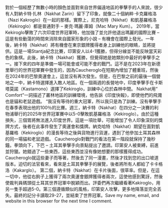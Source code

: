 對於一個經歷了無數小時的顏色並面對來自世界偏遠地區的拳擊手的人來說，很少有人對納卡特·扎林（Nakhat Zarin）留下了印象，就像二十個納粹·卡克羅格洛（Nazi Kakroglo）在一起的那樣。實際上，尼克哈特（Nikhat）和凱基羅格洛（Kekiroglo）都是普通對手 – 麥克·瑪麗·庫姆（Mac Mary Kum）。 2019年，當Kekiroglo擊敗了六次印度世界冠軍時，他加強了並允許他退出瑪麗的國際比賽 – 這是有些動蕩的時間來消除來自國家形象的小說 – 有機會在國際上發光。一年後，納卡特（Nakhat）將有機會在東京銀牌獲得者身上訓練他的眼睛，並將提供。這是一場Stantja紀念比賽，印第安人以4-1獲勝，但得分線並不能反映當天彩色的象棋。此後，納卡特（Nakhat）獲勝，但覺得她是她類別中最好的拳擊手之一。接下來的四年是準備一場可能會或可能不會的戰鬥。這不是在2023年在新德里舉行的世界冠軍賽中發生的，因為Caucheroglo在短期內增加了體重班，然後在2024年的巴黎奧運會上，這並沒有再次發生。但是，在巴黎之前的最後一個營地之一中，納卡特選擇進入敵人地區。在一個兩週的長營地中，印度拳擊手在卡斯塔莫諾（Kastamono）選擇了Kekiroglo，訓練中心位於森林中間。 Nakhat用“ Comfort”一詞描述了叢林地區的訓練環境，他告訴《印度快報》，即使他們的飛濺也是貓和老鼠遊戲。 “我沒有等待的重大冠軍，所以我只是為了訓練。沒有拳擊手在春季表現出他的100％的比賽。週三，納卡特（Nakhat）在四分之一決賽的利物浦舉行的2025年世界冠軍賽中以5-0擊敗凱基羅格洛（Kekiroglo）。由於這種損失，三個胃將無法進入印度世界。這是一項壯舉，可能增加了令人印象深刻的獎牌方式，後者在此事件發生了奧運會和獎牌。納克哈特（Nakhat）期望在面對凱基羅格（Kekiroglo）的漫長等待之後與貨物進行貨運，遇到了他參加土耳其森林的同一場貓和老鼠遊戲。 Caucheroglo對戰鬥的看法在第一階段就保持了幾秒鐘。拳頭向下，下巴 – 土耳其拳擊手向景點提出了邀請。印第安人被束縛，前進並狩獵。她錯過了一些東西，這些東西並沒有像她想要的那樣獲得成功。 Caucheroglo就這些妻子而等著，然後去了同一漫畫，然後才找到您的出口坡道版本。迫切的法官看來，看來是土耳其拳擊手的展覽，後者將所有人都給了卡卡格洛（Kakarglo）。 第二個，納卡特（Nakhat）在卡片後面，很草率。但是，在這一切中，他從右鉤子上獲得了兩次奧運會銀牌獲得者兩次，這使他感到驚訝，然後使裁判員碼頭從土耳其世界冠軍中脫穎而出。評委們再次繼續看著Kakiroglo，用另一隻手超過5-0。第三個遵循類似的風格，印第安人攻擊，更多地降落並完全丟失。最終的記分卡讀取29-27，並結束了世界冠軍。Save my name, email, and website in this browser for the next time I comment.